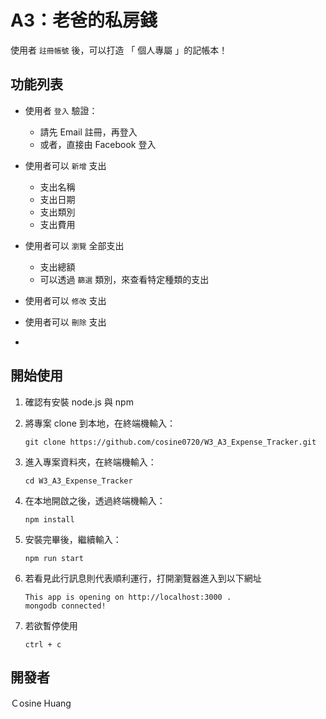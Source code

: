 # A3：老爸的私房錢
使用者 `註冊帳號` 後，可以打造 「 個人專屬 」的記帳本！

## 功能列表 
- 使用者 `登入` 驗證：
  - 請先 Email 註冊，再登入
  - 或者，直接由 Facebook 登入

- 使用者可以 `新增` 支出
  - 支出名稱
  - 支出日期
  - 支出類別
  - 支出費用

- 使用者可以 `瀏覽` 全部支出
  - 支出總額
  - 可以透過 `篩選` 類別，來查看特定種類的支出
  
- 使用者可以 `修改` 支出

- 使用者可以 `刪除` 支出

- 


## 開始使用
1. 確認有安裝 node.js 與 npm
2. 將專案 clone 到本地，在終端機輸入：

   ```
   git clone https://github.com/cosine0720/W3_A3_Expense_Tracker.git
   ```
   
3. 進入專案資料夾，在終端機輸入：

   ```
   cd W3_A3_Expense_Tracker
   ```

4. 在本地開啟之後，透過終端機輸入：

   ```
   npm install
   ```
   
5. 安裝完畢後，繼續輸入：

   ```
   npm run start
   ```

6. 若看見此行訊息則代表順利運行，打開瀏覽器進入到以下網址

   ```
   This app is opening on http://localhost:3000 .
   mongodb connected!
   ```

7. 若欲暫停使用

   ```
   ctrl + c
   ```


## 開發者

Ｃosine Huang

